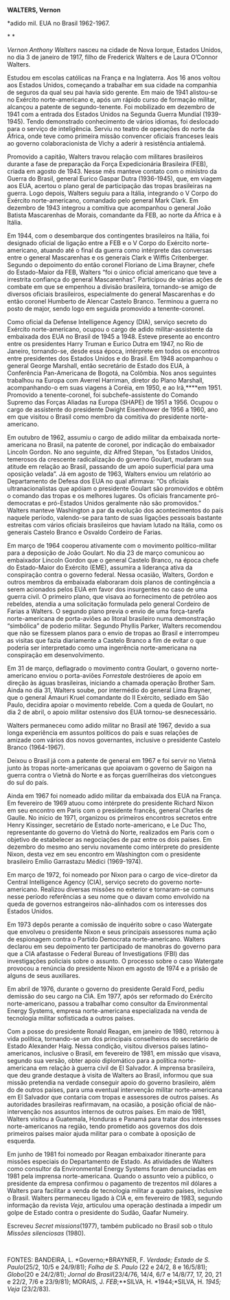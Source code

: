 **WALTERS, Vernon**

\*adido mil. EUA no Brasil 1962-1967.

* *

*Vernon Anthony Walters* nasceu na cidade de Nova Iorque, Estados
Unidos, no dia 3 de janeiro de 1917, filho de Frederick Walters e de
Laura O’Connor Walters.

Estudou em escolas católicas na França e na Inglaterra. Aos 16 anos
voltou aos Estados Unidos, começando a trabalhar em sua cidade na
companhia de seguros da qual seu pai havia sido gerente. Em maio de 1941
alistou-se no Exército norte-americano e, após um rápido curso de
formação militar, alcançou a patente de segundo-tenente. Foi mobilizado
em dezembro de 1941 com a entrada dos Estados Unidos na Segunda Guerra
Mundial (1939-1945). Tendo demonstrado conhecimento de vários idiomas,
foi deslocado para o serviço de inteligência. Serviu no teatro de
operações do norte da África, onde teve como primeira missão convencer
oficiais franceses leais ao governo colaboracionista de Vichy a aderir à
resistência antialemã.

Promovido a capitão, Walters travou relação com militares brasileiros
durante a fase de preparação da Força Expedicionária Brasileira (FEB),
criada em agosto de 1943. Nesse mês manteve contato com o ministro da
Guerra do Brasil, general Eurico Gaspar Dutra (1936-1945), que, em
viagem aos EUA, acertou o plano geral de participação das tropas
brasileiras na guerra. Logo depois, Walters seguiu para a Itália,
integrando o V Corpo do Exército norte-americano, comandado pelo general
Mark Clark. Em dezembro de 1943 integrou a comitiva que acompanhou o
general João Batista Mascarenhas de Morais, comandante da FEB, ao norte
da África e à Itália.

Em 1944, com o desembarque dos contingentes brasileiros na Itália, foi
designado oficial de ligação entre a FEB e o V Corpo do Exército
norte-americano, atuando até o final da guerra como intérprete das
conversas entre o general Mascarenhas e os generais Clark e Wiffis
Critenberger. Segundo o depoimento do então coronel Floriano de Lima
Brayner, chefe do Estado-Maior da FEB, Walters “foi o único oficial
americano que teve a irrestrita confiança do general Mascarenhas”.
Participou de várias ações de combate em que se empenhou a divisão
brasileira, tornando-se amigo de diversos oficiais brasileiros,
especialmente do general Mascarenhas e do então coronel Humberto de
Alencar Castelo Branco. Terminou a guerra no posto de major, sendo logo
em seguida promovido a tenente-coronel.

Como oficial da Defense Intelligence Agency (DIA), serviço secreto do
Exército norte-americano, ocupou o cargo de adido militar-assistente da
embaixada dos EUA no Brasil de 1945 a 1948. Esteve presente ao encontro
entre os presidentes Harry Truman e Eurico Dutra em 1947, no Rio de
Janeiro, tornando-se, desde essa época, intérprete em todos os encontros
entre presidentes dos Estados Unidos e do Brasil. Em 1948 acompanhou o
general George Marshall, então secretário de Estado dos EUA, à
Conferência Pan-Americana de Bogotá, na Colômbia. Nos anos seguintes
trabalhou na Europa com Averrel Harriman, diretor do Plano Marshall,
acompanhando-o em suas viagens à Coréia, em 1950, e ao Irã,****em 1951.
Promovido a tenente-coronel, foi subchefe-assistente do Comando Supremo
das Forças Aliadas na Europa (SHAPE) de 1951 a 1956. Ocupou o cargo de
assistente do presidente Dwight Eisenhower de 1956 a 1960, ano em que
visitou o Brasil como membro da comitiva do presidente norte-americano.

Em outubro de 1962, assumiu o cargo de adido militar da embaixada
norte-americana no Brasil, na patente de coronel, por indicação do
embaixador Lincoln Gordon. No ano seguinte, diz Alfred Stepan, “os
Estados Unidos, temerosos da crescente radicalização do governo Goulart,
mudaram sua atitude em relação ao Brasil, passando de um apoio
superficial para uma oposição velada”. Já em agosto de 1963, Walters
enviou um relatório ao Departamento de Defesa dos EUA no qual afirmava:
“Os oficiais ultranacionalistas que apóiam o presidente Goulart são
promovidos e obtêm o comando das tropas e os melhores lugares. Os
oficiais francamente pró-democratas e pró-Estados Unidos geralmente não
são promovidos.” Walters manteve Washington a par da evolução dos
acontecimentos do país naquele período, valendo-se para tanto de suas
ligações pessoais bastante estreitas com vários oficiais brasileiros que
haviam lutado na Itália, como os generais Castelo Branco e Osvaldo
Cordeiro de Farias.

Em março de 1964 cooperou ativamente com o movimento político-militar
para a deposição de João Goulart. No dia 23 de março comunicou ao
embaixador Lincoln Gordon que o general Castelo Branco, na época chefe
do Estado-Maior do Exército (EME), assumira a liderança ativa da
conspiração contra o governo federal. Nessa ocasião, Walters, Gordon e
outros membros da embaixada elaboraram dois planos de contingência a
serem acionados pelos EUA em favor dos insurgentes no caso de uma guerra
civil. O primeiro plano, que visava ao fornecimento de petróleo aos
rebeldes, atendia a uma solicitação formulada pelo general Cordeiro de
Farias a Walters. O segundo plano previa o envio de uma força-tarefa
norte-americana de porta-aviões ao litoral brasileiro numa demonstração
“simbólica” de poderio militar. Segundo Phyllis Parker, Walters
recomendou que não se fizessem planos para o envio de tropas ao Brasil e
interrompeu as visitas que fazia diariamente a Castelo Branco a fim de
evitar o que poderia ser interpretado como uma ingerência
norte-americana na conspiração em desenvolvimento.

Em 31 de março, deflagrado o movimento contra Goulart, o governo
norte-americano enviou o porta-aviões *Forrestal*e destróieres de apoio
em direção às águas brasileiras, iniciando a chamada operação Brother
Sam. Ainda no dia 31, Walters soube, por intermédio do general Lima
Brayner, que o general Amauri Kruel comandante do II Exército, sediado
em São Paulo, decidira apoiar o movimento rebelde. Com a queda de
Goulart, no dia 2 de abril, o apoio militar ostensivo dos EUA tornou-se
desnecessário.

Walters permaneceu como adido militar no Brasil até 1967, devido a sua
longa experiência em assuntos políticos do país e suas relações de
amizade com vários dos novos governantes, inclusive o presidente Castelo
Branco (1964-1967).

Deixou o Brasil já com a patente de general em 1967 e foi servir no
Vietnã junto às tropas norte-americanas que apoiavam o governo de Saigon
na guerra contra o Vietnã do Norte e as forças guerrilheiras dos
vietcongues do sul do país.

Ainda em 1967 foi nomeado adido militar da embaixada dos EUA na França.
Em fevereiro de 1969 atuou como intérprete do presidente Richard Nixon
em seu encontro em Paris com o presidente francês, general Charles de
Gaulle. No início de 1971, organizou os primeiros encontros secretos
entre Henry Kissinger, secretário de Estado norte-americano, e Le Duc
Tho, representante do governo do Vietnã do Norte, realizados em Paris
com o objetivo de estabelecer as negociações de paz entre os dois
países. Em dezembro do mesmo ano serviu novamente como intérprete do
presidente Nixon, desta vez em seu encontro em Washington com o
presidente brasileiro Emílio Garrastazu Médici (1969-1974).

Em março de 1972, foi nomeado por Nixon para o cargo de vice-diretor da
Central Intelligence Agency (CIA), serviço secreto do governo
norte-americano. Realizou diversas missões no exterior e tornaram-se
comuns nesse período referências a seu nome que o davam como envolvido
na queda de governos estrangeiros não-alinhados com os interesses dos
Estados Unidos.

Em 1973 depôs perante a comissão de inquérito sobre o caso Watergate que
envolveu o presidente Nixon e seus principais assessores numa ação de
espionagem contra o Partido Democrata norte-americano. Walters declarou
em seu depoimento ter participado de manobras do governo para que a CIA
afastasse o Federal Bureau of Investigations (FBI) das investigações
policiais sobre o assunto. O processo sobre o caso Watergate provocou a
renúncia do presidente Nixon em agosto de 1974 e a prisão de alguns de
seus auxiliares.

Em abril de 1976, durante o governo do presidente Gerald Ford, pediu
demissão do seu cargo na CIA. Em 1977, após ser reformado do Exército
norte-americano, passou a trabalhar como consultor da Environmental
Energy Systems, empresa norte-americana especializada na venda de
tecnologia militar sofisticada a outros países.

Com a posse do presidente Ronald Reagan, em janeiro de 1980, retornou à
vida política, tornando-se um dos principais conselheiros do secretário
de Estado Alexander Haig. Nessa condição, visitou diversos países
latino-americanos, inclusive o Brasil, em fevereiro de 1981, em missão
que visava, segundo sua versão, obter apoio diplomático para a política
norte-americana em relação à guerra civil de El Salvador. A imprensa
brasileira, que deu grande destaque à visita de Walters ao Brasil,
informou que sua missão pretendia na verdade conseguir apoio do governo
brasileiro, além do de outros países, para uma eventual intervenção
militar norte-americana em El Salvador que contaria com tropas e
assessores de outros países. As autoridades brasileiras reafirmavam, na
ocasião, a posição oficial de não-intervenção nos assuntos internos de
outros países. Em maio de 1981, Walters visitou a Guatemala, Honduras e
Panamá para tratar dos interesses norte-americanos na região, tendo
prometido aos governos dos dois primeiros países maior ajuda militar
para o combate à oposição de esquerda.

Em junho de 1981 foi nomeado por Reagan embaixador itinerante para
missões especiais do Departamento de Estado. As atividades de Walters
como consultor da Environmental Energy Systems foram denunciadas em 1981
pela imprensa norte-americana. Quando o assunto veio a público, o
presidente da empresa confirmou o pagamento de trezentos mil dólares a
Walters para facilitar a venda de tecnologia militar a quatro países,
inclusive o Brasil. Walters permaneceu ligado à CIA e, em fevereiro de
1983, segundo informação da revista *Veja*, articulou uma operação
destinada a impedir um golpe de Estado contra o presidente do Sudão,
Gaafar Numeiry.

Escreveu *Secret missions*(1977), também publicado no Brasil sob o
título *Missões silenciosas* (1980).

 

FONTES: BANDEIRA, L. *Governo;*BRAYNER, F. *Verdade; Estado de S.
Paulo*(25/2, 10/5 e 24/9/81); *Folha de S. Paulo* (22 e 24/2, 8 e
16/5/81); *Globo*(20 e 24/2/81); *Jornal do Brasil*(23/4/76, 14/4, 6/7 e
14/8/77, 17, 20, 21 e 22/2, 7/6 e 23/9/81); MORAIS, J. *FEB*;**SILVA, H.
*1944;*SILVA, H. *1945; Veja* (23/2/83).

 
